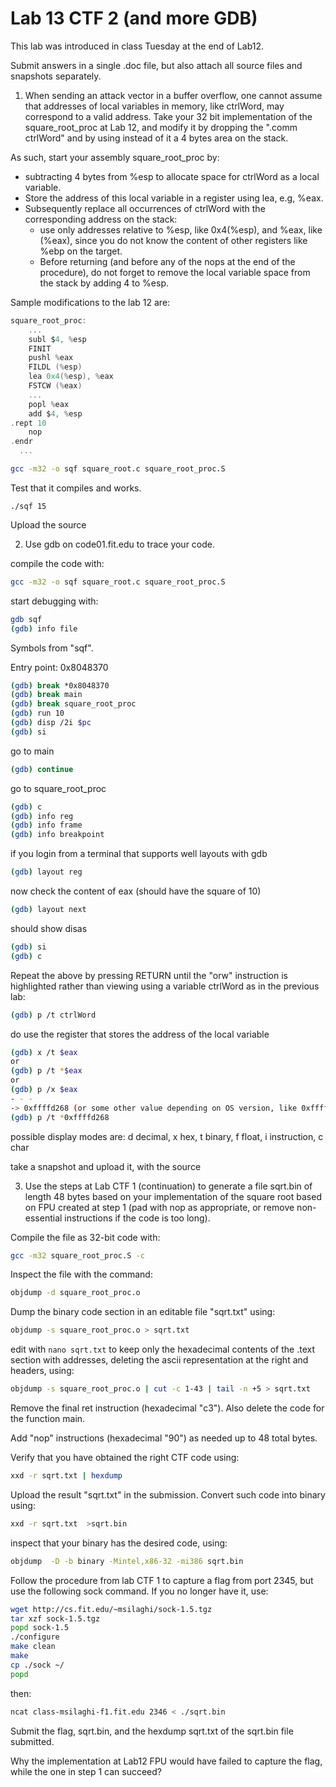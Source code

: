 # Lab 13 CTF 2 (and more GDB)

This lab was introduced in class Tuesday at the end of Lab12.

Submit answers in a single .doc file, but also attach all source files and snapshots separately.

1. When sending an attack vector in a buffer overflow, one cannot assume  that addresses of local variables in memory, like ctrlWord, may correspond to a valid address. Take your 32 bit implementation of the square_root_proc at Lab 12, and modify it by dropping the ".comm ctrlWord" and by using instead of it a 4 bytes area on the stack.

As such, start your assembly square_root_proc by:

- subtracting 4 bytes from %esp to allocate space for ctrlWord as a local variable.
- Store the address of this local variable in a register using lea, e.g, %eax.
- Subsequently replace all occurrences of ctrlWord with the corresponding address on the stack:
    - use only addresses relative to %esp, like 0x4(%esp), and %eax, like (%eax), since you do not know the content of other registers like %ebp on the target.
    - Before returning (and before any of the nops at the end of the procedure), do not forget to remove the local variable space from the stack by adding 4 to %esp.

Sample modifications to the lab 12 are:
```c
square_root_proc:
    ...
    subl $4, %esp
    FINIT
    pushl %eax
    FILDL (%esp)
    lea 0x4(%esp), %eax
    FSTCW (%eax)
    ...
    popl %eax
    add $4, %esp
.rept 10
    nop
.endr
  ...
```

```sh
gcc -m32 -o sqf square_root.c square_root_proc.S
```

Test that it compiles and works.

```
./sqf 15
```

Upload the source

2. Use gdb on code01.fit.edu to trace your code.

compile the code with:

```bash
gcc -m32 -o sqf square_root.c square_root_proc.S
```

start debugging with:

```bash
gdb sqf
(gdb) info file
```
Symbols from "sqf".

Entry point: 0x8048370

```bash
(gdb) break *0x8048370
(gdb) break main
(gdb) break square_root_proc
(gdb) run 10
(gdb) disp /2i $pc
(gdb) si
```
go to main
```bash
(gdb) continue
```
go to square_root_proc
```bash
(gdb) c
(gdb) info reg
(gdb) info frame
(gdb) info breakpoint
```
if you login from a terminal that supports well layouts with gdb
```bash
(gdb) layout reg
```
now check the content of eax (should have the square of 10)
```bash
(gdb) layout next
```
should show disas
```bash
(gdb) si
(gdb) c
```
Repeat the above by pressing RETURN until the "orw" instruction is highlighted
rather than viewing using a variable ctrlWord as in the previous lab:
```bash
(gdb) p /t ctrlWord
```

do use the register that stores the address of the local variable
```bash
(gdb) x /t $eax
or
(gdb) p /t *$eax
or
(gdb) p /x $eax
- - -
-> 0xffffd268 (or some other value depending on OS version, like 0xffffc8c8)
(gdb) p /t *0xffffd268
```

possible display modes are: d decimal, x hex, t binary, f float, i instruction, c char

take a snapshot and upload it, with the source

3. Use the steps at Lab CTF 1 (continuation) to generate a file sqrt.bin of length 48 bytes based on your implementation of the square root based on FPU created at step 1 (pad with nop as appropriate, or remove non-essential instructions if the code is too long).

Compile the file as 32-bit code with:
```bash
gcc -m32 square_root_proc.S -c
```
Inspect the file with the command:
```bash
objdump -d square_root_proc.o
```
Dump the binary code section in an editable file "sqrt.txt" using:
```bash
objdump -s square_root_proc.o > sqrt.txt
```
edit with `nano sqrt.txt` to keep only the hexadecimal contents of the .text section with addresses, deleting the ascii representation at the right and headers, using:
```bash
objdump -s square_root_proc.o | cut -c 1-43 | tail -n +5 > sqrt.txt
```
Remove the final ret instruction (hexadecimal "c3"). Also delete the code for the function main.

Add "nop" instructions (hexadecimal "90") as needed up to 48 total bytes.

Verify that you have obtained the right CTF code using:
```bash
xxd -r sqrt.txt | hexdump
```
Upload the result "sqrt.txt" in the submission. Convert such code into binary using:
```bash
xxd -r sqrt.txt  >sqrt.bin
```
inspect that your binary has the desired code, using:
```bash
objdump  -D -b binary -Mintel,x86-32 -mi386 sqrt.bin
```

Follow the procedure from lab CTF 1 to capture a flag from port 2345, but use the following sock command. If you no longer have it, use:
```bash
wget http://cs.fit.edu/~msilaghi/sock-1.5.tgz
tar xzf sock-1.5.tgz
popd sock-1.5
./configure
make clean
make
cp ./sock ~/
popd
```
then:
```bash
ncat class-msilaghi-f1.fit.edu 2346 < ./sqrt.bin
```
Submit the flag, sqrt.bin, and the hexdump sqrt.txt of the sqrt.bin file submitted.

Why the implementation at Lab12 FPU would have failed to capture the flag, while the one in step 1 can succeed?
